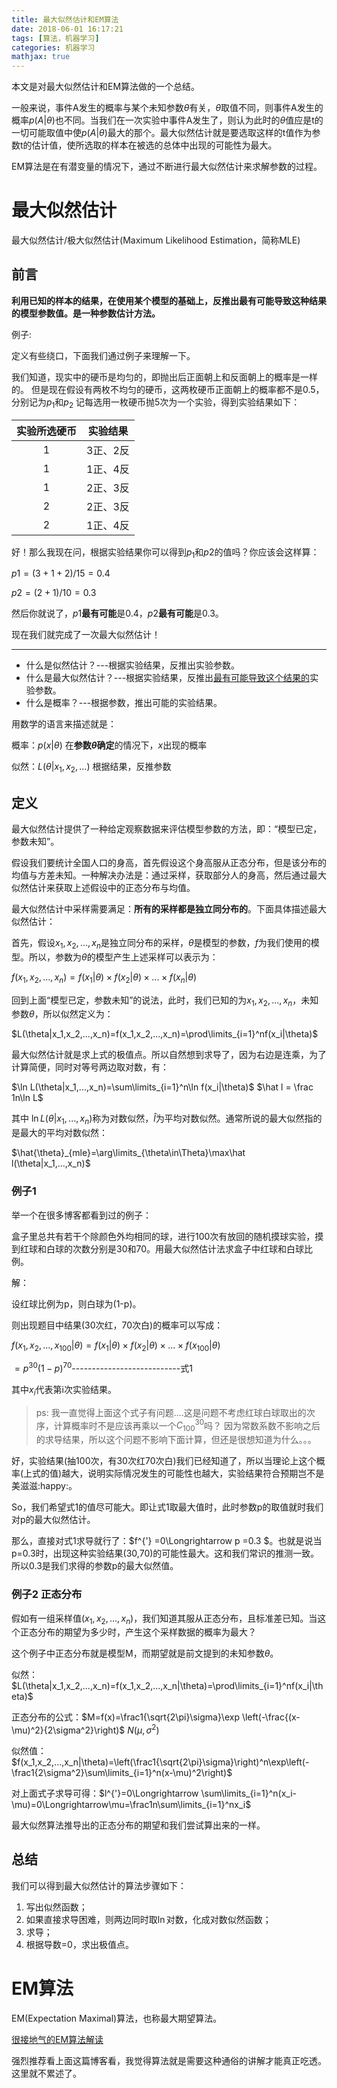 ```yaml
---
title: 最大似然估计和EM算法
date: 2018-06-01 16:17:21
tags: [算法，机器学习]
categories: 机器学习
mathjax: true
---
```


本文是对最大似然估计和EM算法做的一个总结。

一般来说，事件A发生的概率与某个未知参数$\theta​$有关，$\theta​$取值不同，则事件A发生的概率$p(A|\theta)​$也不同。当我们在一次实验中事件A发生了，则认为此时的$\theta​$值应是t的一切可能取值中使$p(A|\theta)​$最大的那个。最大似然估计就是要选取这样的t值作为参数t的估计值，使所选取的样本在被选的总体中出现的可能性为最大。

EM算法是在有潜变量的情况下，通过不断进行最大似然估计来求解参数的过程。

# 最大似然估计

最大似然估计/极大似然估计(Maximum Likelihood Estimation，简称MLE)

## 前言

**利用已知的样本的结果，在使用某个模型的基础上，反推出最有可能导致这种结果的模型参数值。是一种参数估计方法。**

例子:

定义有些绕口，下面我们通过例子来理解一下。

我们知道，现实中的硬币是均匀的，即抛出后正面朝上和反面朝上的概率是一样的。
但是现在假设有两枚不均匀的硬币，这两枚硬币正面朝上的概率都不是0.5，分别记为$p_1$和$p_2$
记每选用一枚硬币抛5次为一个实验，得到实验结果如下：

| 实验所选硬币 | 实验结果 |
| :----------: | :------: |
|      1       | 3正、2反 |
|      1       | 1正、4反 |
|      1       | 2正、3反 |
|      2       | 2正、3反 |
|      2       | 1正、4反 |

好！那么我现在问，根据实验结果你可以得到$p_1$和$p2$的值吗？你应该会这样算：

$p1=(3+1+2)/15=0.4$

$p2=(2+1)/10=0.3$

然后你就说了，$p1$**最有可能**是0.4，$p2$**最有可能**是0.3。

现在我们就完成了一次最大似然估计！

---

- 什么是似然估计？---根据实验结果，反推出实验参数。
- 什么是最大似然估计？---根据实验结果，反推出<u>最有可能导致这个结果的</u>实验参数。
- 什么是概率？---根据参数，推出可能的实验结果。

用数学的语言来描述就是：

概率：$p(x|\theta)$       在**参数$\theta$确定**的情况下，$x$出现的概率

似然：$L(\theta|x_1,x_2,...)$      根据结果，反推参数

## 定义

最大似然估计提供了一种给定观察数据来评估模型参数的方法，即：“模型已定，参数未知”。

假设我们要统计全国人口的身高，首先假设这个身高服从正态分布，但是该分布的均值与方差未知。一种解决办法是：通过采样，获取部分人的身高，然后通过最大似然估计来获取上述假设中的正态分布与均值。

最大似然估计中采样需要满足：**所有的采样都是独立同分布的**。下面具体描述最大似然估计：

首先，假设$x_1,x_2,...,x_n$是独立同分布的采样，$\theta$是模型的参数，$f$为我们使用的模型。所以，参数为$\theta$的模型产生上述采样可以表示为：

$f(x_1,x_2,...,x_n)=f(x_1|\theta)\times f(x_2|\theta)\times ... \times f(x_n|\theta)$

回到上面“模型已定，参数未知”的说法，此时，我们已知的为$x_1,x_2,...,x_n$，未知参数$\theta$，所以似然定义为：

$L(\theta|x_1,x_2,...,x_n)=f(x_1,x_2,...,x_n)=\prod\limits_{i=1}^nf(x_i|\theta)$

最大似然估计就是求上式的极值点。所以自然想到求导了，因为右边是连乘，为了计算简便，同时对等号两边取对数，有：

$\ln L(\theta|x_1,...,x_n)=\sum\limits_{i=1}^n\ln f(x_i|\theta)$      $\hat l = \frac 1n\ln L$

其中   $\ln L(\theta|x_1,...,x_n)$称为对数似然，$\hat l$为平均对数似然。通常所说的最大似然指的是最大的平均对数似然：

$\hat{\theta}_{mle}=\arg\limits_{\theta\in\Theta}\max\hat l(\theta|x_1,...,x_n)$

### 例子1

举一个在很多博客都看到过的例子：

盒子里总共有若干个除颜色外均相同的球，进行100次有放回的随机摸球实验，摸到红球和白球的次数分别是30和70。用最大似然估计法求盒子中红球和白球比例。

解：

设红球比例为p，则白球为(1-p)。

则出现题目中结果(30次红，70次白)的概率可以写成：

$f(x_1,x_2,...,x_{100}|\theta)=f(x_1|\theta)\times f(x_2|\theta)\times ...\times f(x_{100}|\theta)$

$=p^{30}(1-p)^{70}$---------------------------式1

其中$x_i$代表第i次实验结果。

> ps:  我一直觉得上面这个式子有问题....这是问题不考虑红球白球取出的次序，计算概率时不是应该再乘以一个$C_{100}^{30}$吗？   因为常数系数不影响之后的求导结果，所以这个问题不影响下面计算，但还是很想知道为什么。。。

好，实验结果(抽100次，有30次红70次白)我们已经知道了，所以当理论上这个概率(上式的值)越大，说明实际情况发生的可能性也越大，实验结果符合预期岂不是美滋滋:happy:。

So，我们希望式1的值尽可能大。即让式1取最大值时，此时参数p的取值就时我们对p的最大似然估计。

那么，直接对式1求导就行了：$f^{'} =0\Longrightarrow p =0.3 $。也就是说当p=0.3时，出现这种实验结果(30,70)的可能性最大。这和我们常识的推测一致。所以0.3是我们求得的参数p的最大似然值。

### 例子2 正态分布

假如有一组采样值$(x_1,x_2,...,x_n)$，我们知道其服从正态分布，且标准差已知。当这个正态分布的期望为多少时，产生这个采样数据的概率为最大？

这个例子中正态分布就是模型M，而期望就是前文提到的未知参数$\theta$。

似然：$L(\theta|x_1,x_2,...,x_n)=f(x_1,x_2,...,x_n|\theta)=\prod\limits_{i=1}^nf(x_i|\theta)$

正态分布的公式：$M=f(x)=\frac1{\sqrt{2\pi}\sigma}\exp \left(-\frac{(x-\mu)^2}{2\sigma^2}\right)$      $N(\mu,\sigma^2)$

似然值：$f(x_1,x_2,...,x_n|\theta)=\left(\frac1{\sqrt{2\pi}\sigma}\right)^n\exp\left(-\frac1{2\sigma^2}\sum\limits_{i=1}^n(x-\mu)^2\right)$

对上面式子求导可得：$l^{'}=0\Longrightarrow \sum\limits_{i=1}^n(x_i-\mu)=0\Longrightarrow\mu=\frac1n\sum\limits_{i=1}^nx_i$

最大似然算法推导出的正态分布的期望和我们尝试算出来的一样。

## 总结

我们可以得到最大似然估计的算法步骤如下：

1. 写出似然函数；
2. 如果直接求导困难，则两边同时取$\ln$对数，化成对数似然函数；
3. 求导；
4. 根据导数=0，求出极值点。

# EM算法

EM(Expectation Maximal)算法，也称最大期望算法。

[很接地气的EM算法解读](https://www.jianshu.com/p/1121509ac1dc )

强烈推荐看上面这篇博客看，我觉得算法就是需要这种通俗的讲解才能真正吃透。这里就不累述了。

